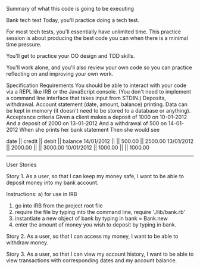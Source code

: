 Summary of what this code is going to be executing

Bank tech test
Today, you'll practice doing a tech test.

For most tech tests, you'll essentially have unlimited time. This practice session is about producing the best code you can when there is a minimal time pressure.

You'll get to practice your OO design and TDD skills.

You'll work alone, and you'll also review your own code so you can practice reflecting on and improving your own work.

Specification
Requirements
You should be able to interact with your code via a REPL like IRB or the JavaScript console. (You don't need to implement a command line interface that takes input from STDIN.)
Deposits, withdrawal.
Account statement (date, amount, balance) printing.
Data can be kept in memory (it doesn't need to be stored to a database or anything).
Acceptance criteria
Given a client makes a deposit of 1000 on 10-01-2012
And a deposit of 2000 on 13-01-2012
And a withdrawal of 500 on 14-01-2012
When she prints her bank statement
Then she would see

date || credit || debit || balance
14/01/2012 || || 500.00 || 2500.00
13/01/2012 || 2000.00 || || 3000.00
10/01/2012 || 1000.00 || || 1000.00

----------------------------------------------------------------------------------------------------------------------------------------------------------------------------------------------------------------------------------

User Stories

Story 1.
As a user,
so that I can keep my money safe,
I want to be able to deposit money into my bank account.

Instructions:
a) for use in IRB
  1) go into IRB from the project root file
  2) require the file by typing into the command line, require './lib/bank.rb'
  3) instantiate a new object of bank by typing in bank = Bank.new
  4) enter the amount of money you wish to deposit by typing in bank.

Story 2.
As a user,
so that I can access my money,
I want to be able to withdraw money.


Story 3.
As a user,
so that I can view my account history,
I want to be able to view transactions with corresponding dates and my account balance.
